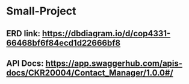 # Small-Project

## ERD link: https://dbdiagram.io/d/cop4331-66468bf6f84ecd1d22666bf8
## API Docs: https://app.swaggerhub.com/apis-docs/CKR20004/Contact_Manager/1.0.0#/
